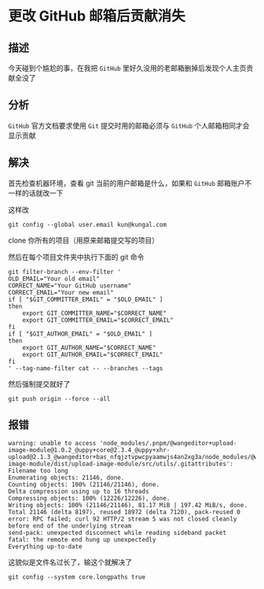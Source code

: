 # 更改 GitHub 邮箱后贡献消失

## 描述

今天碰到个尴尬的事，在我把 `GitHub` 里好久没用的老邮箱删掉后发现个人主页贡献全没了

## 分析

`GitHub` 官方文档要求使用 `Git` 提交时用的邮箱必须与 `GitHub` 个人邮箱相同才会显示贡献

## 解决

首先检查机器环境，查看 git 当前的用户邮箱是什么，如果和 `GitHub` 邮箱账户不一样的话就改一下

这样改

```shell
git config --global user.email kun@kungal.com
```

clone 你所有的项目（用原来邮箱提交写的项目）

然后在每个项目文件夹中执行下面的 git 命令

```shell
git filter-branch --env-filter '
OLD_EMAIL="Your old email"
CORRECT_NAME="Your GitHub username"
CORRECT_EMAIL="Your new email"
if [ "$GIT_COMMITTER_EMAIL" = "$OLD_EMAIL" ]
then
    export GIT_COMMITTER_NAME="$CORRECT_NAME"
    export GIT_COMMITTER_EMAIL="$CORRECT_EMAIL"
fi
if [ "$GIT_AUTHOR_EMAIL" = "$OLD_EMAIL" ]
then
    export GIT_AUTHOR_NAME="$CORRECT_NAME"
    export GIT_AUTHOR_EMAIL="$CORRECT_EMAIL"
fi
' --tag-name-filter cat -- --branches --tags
```

然后强制提交就好了

```shell
git push origin --force --all
```

## 报错

```text
warning: unable to access 'node_modules/.pnpm/@wangeditor+upload-image-module@1.0.2_@uppy+core@2.3.4_@uppy+xhr-upload@2.1.3_@wangeditor+bas_nfqjztvpwcpyaamwjs4an2xg3a/node_modules/@wangeditor/upload-image-module/dist/upload-image-module/src/utils/.gitattributes': Filename too long
Enumerating objects: 21146, done.
Counting objects: 100% (21146/21146), done.
Delta compression using up to 16 threads
Compressing objects: 100% (12226/12226), done.
Writing objects: 100% (21146/21146), 81.17 MiB | 197.42 MiB/s, done.
Total 21146 (delta 8197), reused 18972 (delta 7120), pack-reused 0
error: RPC failed; curl 92 HTTP/2 stream 5 was not closed cleanly before end of the underlying stream
send-pack: unexpected disconnect while reading sideband packet
fatal: the remote end hung up unexpectedly
Everything up-to-date
```

这貌似是文件名过长了，输这个就解决了

```shell
git config --system core.longpaths true
```

